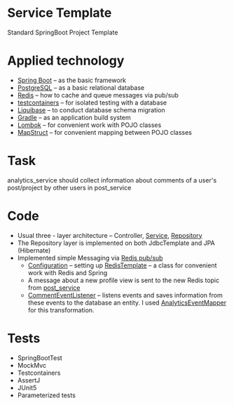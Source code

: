 # Service Template

Standard SpringBoot Project Template

# Applied technology

* [Spring Boot](https://spring.io/projects/spring-boot) – as the basic framework
* [PostgreSQL](https://www.postgresql.org/) – as a basic relational database
* [Redis](https://redis.io/) – how to cache and queue messages via pub/sub
* [testcontainers](https://testcontainers.com/) – for isolated testing with a database
* [Liquibase](https://www.liquibase.org/) – to conduct database schema migration
* [Gradle](https://gradle.org/) – as an application build system
* [Lombok](https://projectlombok.org/) – for convenient work with POJO classes
* [MapStruct](https://mapstruct.org/) – for convenient mapping between POJO classes


# Task

analytics_service should collect information about comments of a user's post/project by other users in post_service

# Code

* Usual three - layer
  architecture – Controller, [Service](https://github.com/schonpink/post_services/blob/master/src/main/java/post/service/CommentEventService.java), [Repository](src/main/java/analytics/repository)
* The Repository layer is implemented on both JdbcTemplate and JPA (Hibernate)
* Implemented simple Messaging via [Redis pub/sub](https://redis.io/docs/manual/pubsub/)
    * [Configuration](src/main/java/analytics/config/RedisConfig.java) –
      setting up [RedisTemplate](https://docs.spring.io/spring-data/redis/docs/current/api/org/springframework/data/redis/core/RedisTemplate.html) –
      a class for convenient work with Redis and Spring
    * A message about a new profile view is sent to the new Redis topic from [post_service](https://github.com/schonpink/post_services)
    * [CommentEventListener](src/main/java/analytics/listener/CommentEventListener.java) –
      listens events and saves information from these events to the database an entity. I used [AnalyticsEventMapper](src/main/java/analytics/mapper/AnalyticsEventMapper.java) for this transformation.
      
# Tests

* SpringBootTest
* MockMvc
* Testcontainers
* AssertJ
* JUnit5
* Parameterized tests